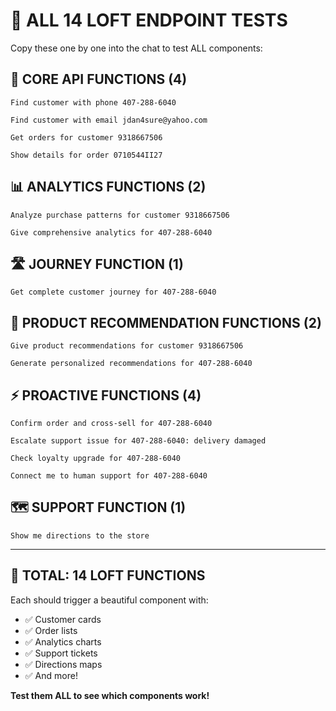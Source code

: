 # 🧪 ALL 14 LOFT ENDPOINT TESTS

Copy these one by one into the chat to test ALL components:

## 📱 CORE API FUNCTIONS (4)

```
Find customer with phone 407-288-6040
```

```
Find customer with email jdan4sure@yahoo.com  
```

```
Get orders for customer 9318667506
```

```
Show details for order 0710544II27
```

## 📊 ANALYTICS FUNCTIONS (2)

```
Analyze purchase patterns for customer 9318667506
```

```
Give comprehensive analytics for 407-288-6040
```

## 🛣️ JOURNEY FUNCTION (1)

```
Get complete customer journey for 407-288-6040
```

## 🛒 PRODUCT RECOMMENDATION FUNCTIONS (2)

```
Give product recommendations for customer 9318667506
```

```
Generate personalized recommendations for 407-288-6040
```

## ⚡ PROACTIVE FUNCTIONS (4)

```
Confirm order and cross-sell for 407-288-6040
```

```
Escalate support issue for 407-288-6040: delivery damaged
```

```
Check loyalty upgrade for 407-288-6040
```

```
Connect me to human support for 407-288-6040
```

## 🗺️ SUPPORT FUNCTION (1)

```
Show me directions to the store
```

---

## 🎯 TOTAL: 14 LOFT FUNCTIONS

Each should trigger a beautiful component with:
- ✅ Customer cards
- ✅ Order lists  
- ✅ Analytics charts
- ✅ Support tickets
- ✅ Directions maps
- ✅ And more!

**Test them ALL to see which components work!**
